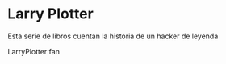 # Larry Plotter

Esta serie de libros cuentan la historia de un hacker de leyenda

 LarryPlotter fan
